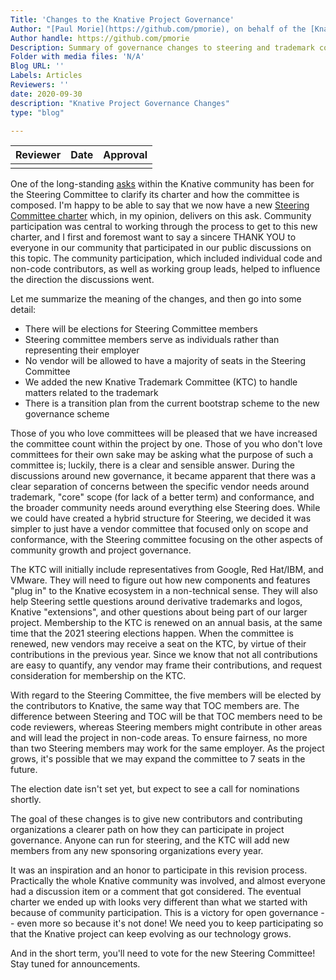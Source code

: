 ```yaml
---
Title: 'Changes to the Knative Project Governance'
Author: "[Paul Morie](https://github.com/pmorie), on behalf of the [Knative Steering Committee](https://github.com/knative/community/blob/main/STEERING-COMMITTEE.md)"
Author handle: https://github.com/pmorie
Description: Summary of governance changes to steering and trademark committees.
Folder with media files: 'N/A'
Blog URL: ''
Labels: Articles
Reviewers: ''
date: 2020-09-30
description: "Knative Project Governance Changes"
type: "blog"

---
```

| Reviewer  | Date | Approval |
| ------------- | ------------- | ------------- |
| <!-- Your Github handle here --> |   |  |


One of the long-standing [asks](https://github.com/knative/community/issues/33)
within the Knative community has been for the Steering Committee to clarify its
charter and how the committee is composed. I'm happy to be able to say that we
now have a new [Steering Committee
charter](https://github.com/knative/community/pull/277) which, in my opinion,
delivers on this ask. Community participation was central to working through the
process to get to this new charter, and I first and foremost want to say a
sincere THANK YOU to everyone in our community that participated in our public
discussions on this topic. The community participation, which included
individual code and non-code contributors, as well as working group leads,
helped to influence the direction the discussions went.

Let me summarize the meaning of the changes, and then go into some detail:

- There will be elections for Steering Committee members
- Steering committee members serve as individuals rather than representing their employer
- No vendor will be allowed to have a majority of seats in the Steering Committee
- We added the new Knative Trademark Committee (KTC) to handle matters related to the trademark
- There is a transition plan from the current bootstrap scheme to the new governance scheme

Those of you who love committees will be pleased that we have increased the
committee count within the project by one. Those of you who don't love
committees for their own sake may be asking what the purpose of such a committee
is; luckily, there is a clear and sensible answer. During the discussions around
new governance, it became apparent that there was a clear separation of concerns
between the specific vendor needs around trademark, "core" scope (for lack of a
better term) and conformance, and the broader community needs around everything
else Steering does. While we could have created a hybrid structure for Steering,
we decided it was simpler to just have a vendor committee that focused only on
scope and conformance, with the Steering committee focusing on the other aspects
of community growth and project governance.

The KTC will initially include representatives from Google, Red Hat/IBM, and
VMware. They will need to figure out how new components and features "plug in"
to the Knative ecosystem in a non-technical sense. They will also help Steering
settle questions around derivative trademarks and logos, Knative "extensions",
and other questions about being part of our larger project. Membership to the KTC
is renewed on an annual basis, at the same time that the 2021 steering elections happen.
When the committee is renewed, new vendors may receive a seat on the KTC, by
virtue of their contributions in the previous year. Since we know that not all
contributions are easy to quantify, any vendor may frame their contributions,
and request consideration for membership on the KTC.

With regard to the Steering Committee, the five members will be elected by the
contributors to Knative, the same way that TOC members are. The difference
between Steering and TOC will be that TOC members need to be code reviewers,
whereas Steering members might contribute in other areas and will lead the
project in non-code areas. To ensure fairness, no more than two Steering members
may work for the same employer. As the project grows, it's possible that we may
expand the committee to 7 seats in the future.

The election date isn't set yet, but expect to see a call for nominations
shortly.

The goal of these changes is to give new contributors and contributing
organizations a clearer path on how they can participate in project governance.
Anyone can run for steering, and the KTC will add new members from any new
sponsoring organizations every year.

It was an inspiration and an honor to participate in this revision process.
Practically the whole Knative community was involved, and almost everyone had a
discussion item or a comment that got considered. The eventual charter we ended
up with looks very different than what we started with because of community
participation. This is a victory for open governance -- even more so because
it's not done! We need you to keep participating so that the Knative project can
keep evolving as our technology grows.

And in the short term, you'll need to vote for the new Steering Committee! Stay tuned for announcements.
